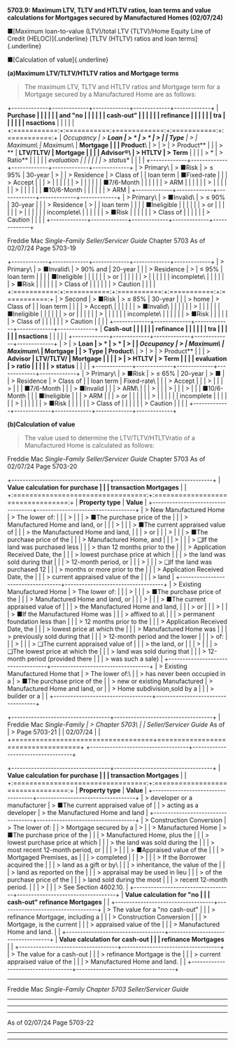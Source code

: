 **5703.9: Maximum LTV, TLTV and HTLTV ratios, loan terms and value
calculations for Mortgages secured by Manufactured Homes (02/07/24)**

■[Maximum loan-to-value (LTV)/total LTV (TLTV)/Home Equity Line of
Credit (HELOC)]{.underline} [TLTV (HTLTV) ratios and loan
terms]{.underline}

■[Calculation of value]{.underline}

**(a)Maximum LTV/TLTV/HTLTV ratios and Mortgage terms**

> The maximum LTV, TLTV and HTLTV ratios and Mortgage term for a
> Mortgage secured by a Manufactured Home are as follows:

+-------------+-------------+-------------+-------------+-------------+
| **Purchase  |             |             |             |             |
| and "no     |             |             |             |             |
| cash-out"   |             |             |             |             |
| refinance   |             |             |             |             |
| tra         |             |             |             |             |
| nsactions** |             |             |             |             |
+:===========:+:===========:+============:+:===========:+:===========:+
| **Occupancy | > **Loan    | > *         | > *         | >           |
| Type**      | >           | *Maximum**\ | *Maximum**\ |  **Mortgage |
|             |  Product**\ | >           | >           | > Product** |
|             | > **        | **LTV/TLTV/ |  **Mortgage |             |
|             | Advisor®**\ | > HTLTV     | > Term**    |             |
|             | > *         | > Ratio**   |             |             |
|             | *evaluation |             |             |             |
|             | > status**  |             |             |             |
+-------------+-------------+-------------+-------------+-------------+
| > Primary\  | > ■Risk     | > ≤ 95%     | 30-year     | >           |
| > Residence | > Class of  |             | loan term   | ■Fixed-rate |
|             | > Accept    |             |             | >           |
|             |             |             |             | >           |
|             |             |             |             |  ■7/6-Month |
|             |             |             |             | > ARM       |
|             |             |             |             | >           |
|             |             |             |             | >           |
|             |             |             |             | ■10/6-Month |
|             |             |             |             | > ARM       |
+-------------+-------------+-------------+-------------+-------------+
| > Primary\  | > ■Invalid\ | > ≤ 90%     | 30-year     |             |
| > Residence | >           |             | loan term   |             |
|             | ■Ineligible |             |             |             |
|             | > or        |             |             |             |
|             | >           |             |             |             |
|             | incomplete\ |             |             |             |
|             | > ■Risk     |             |             |             |
|             | > Class of  |             |             |             |
|             | > Caution   |             |             |             |
+-------------+-------------+-------------+-------------+-------------+

Freddie Mac *Single-Family Seller/Servicer Guide* Chapter 5703 As of
02/07/24 Page 5703-19

+-------------+-------------+-------------+-------------+-------------+
| > Primary\  | > ■Invalid\ | \> 90% and  | 20-year     |             |
| > Residence | >           | ≤ 95%       | loan term   |             |
|             | ■Ineligible |             |             |             |
|             | > or        |             |             |             |
|             | >           |             |             |             |
|             | incomplete\ |             |             |             |
|             | > ■Risk     |             |             |             |
|             | > Class of  |             |             |             |
|             | > Caution   |             |             |             |
+:===========:+:===========:+:===========:+:===========:+:===========:+
| > Second    | > ■Risk     | > ≤ 85%     | 30-year     |             |
| > home      | > Class of  |             | loan term   |             |
|             | > Accept\   |             |             |             |
|             | > ■Invalid\ |             |             |             |
|             | >           |             |             |             |
|             | ■Ineligible |             |             |             |
|             | > or        |             |             |             |
|             | >           |             |             |             |
|             | incomplete\ |             |             |             |
|             | > ■Risk     |             |             |             |
|             | > Class of  |             |             |             |
|             | > Caution   |             |             |             |
+-------------+-------------+-------------+-------------+-------------+
| **Cash-out  |             |             |             |             |
| refinance   |             |             |             |             |
| tra         |             |             |             |             |
| nsactions** |             |             |             |             |
+-------------+-------------+-------------+-------------+-------------+
| >           | > **Loan    | > *         | > *         | >           |
| **Occupancy | >           | *Maximum**\ | *Maximum**\ |  **Mortgage |
| > Type**    |  Product**\ | >           | >           | > Product** |
|             | > **Advisor | **LTV/TLTV/ |  **Mortgage |             |
|             | >           | > HTLTV     | > Term**    |             |
|             |  evaluation | > ratio**   |             |             |
|             | > status**  |             |             |             |
+-------------+-------------+-------------+-------------+-------------+
| > Primary\  | > ■Risk     | > ≤ 65%     | 20-year     | > ■         |
| > Residence | > Class of  |             | loan term   | Fixed-rate\ |
|             | > Accept    |             |             | >           |
|             | >           |             |             |  ■7/6-Month |
|             | > ■Invalid  |             |             | > ARM\      |
|             | >           |             |             | >           |
|             | >           |             |             | ■10/6-Month |
|             | ■Ineligible |             |             | > ARM       |
|             | > or        |             |             |             |
|             | >           |             |             |             |
|             |  incomplete |             |             |             |
|             | >           |             |             |             |
|             | > ■Risk     |             |             |             |
|             | > Class of  |             |             |             |
|             | > Caution   |             |             |             |
+-------------+-------------+-------------+-------------+-------------+

**(b)Calculation of value**

> The value used to determine the LTV/TLTV/HTLTVratio of a Manufactured
> Home is calculated as follows:

Freddie Mac *Single-Family Seller/Servicer Guide* Chapter 5703 As of
02/07/24 Page 5703-20

+-----------------------------------+-----------------------------------+
| **Value calculation for purchase  |                                   |
| transaction Mortgages**           |                                   |
+:=================================:+:=================================:+
| **Property type**                 | **Value**                         |
+-----------------------------------+-----------------------------------+
| > New Manufactured Home           | > The lower of:                   |
|                                   | >                                 |
|                                   | > ■The purchase price of the      |
|                                   | > Manufactured Home and land, or  |
|                                   | >                                 |
|                                   | > ■The current appraised value of |
|                                   | > the Manufactured Home and land, |
|                                   | > or                              |
|                                   | >                                 |
|                                   | > ■The purchase price of the      |
|                                   | > Manufactured Home, and          |
|                                   | >                                 |
|                                   | > ❑If the land was purchased less |
|                                   | > than 12 months prior to the     |
|                                   | > Application Received Date, the  |
|                                   | > lowest purchase price at which  |
|                                   | > the land was sold during that   |
|                                   | > 12-month period, or             |
|                                   | >                                 |
|                                   | > ❑If the land was purchased 12   |
|                                   | > months or more prior to the     |
|                                   | > Application Received Date, the  |
|                                   | > current appraised value of the  |
|                                   | > land                            |
+-----------------------------------+-----------------------------------+
| > Existing Manufactured Home      | > The lower of:                   |
|                                   | >                                 |
|                                   | > ■The purchase price of the      |
|                                   | > Manufactured Home and land, or  |
|                                   | >                                 |
|                                   | > ■The current appraised value of |
|                                   | > the Manufactured Home and land, |
|                                   | > or                              |
|                                   | >                                 |
|                                   | > ■If the Manufactured Home was   |
|                                   | > affixed to a\                   |
|                                   | > permanent foundation less than  |
|                                   | > 12 months prior to the          |
|                                   | > Application Received Date, the  |
|                                   | > lowest price at which the       |
|                                   | > Manufactured Home was           |
|                                   | > previously sold during that     |
|                                   | > 12-month period and the lower   |
|                                   | > of:                             |
|                                   | >                                 |
|                                   | > ❑The current appraised value of |
|                                   | > the land, or                    |
|                                   | >                                 |
|                                   | > ❑The lowest price at which the  |
|                                   | > land was sold during that       |
|                                   | > 12-month period (provided there |
|                                   | > was such a sale)                |
+-----------------------------------+-----------------------------------+
| > Existing Manufactured Home that | > The lower of:\                  |
| > has never been occupied in a    | > ■The purchase price of the      |
| > new or existing Manufactured    | > Manufactured Home and land, or  |
| > Home subdivision,sold by a      |                                   |
| > builder or a                    |                                   |
+-----------------------------------+-----------------------------------+

+-----------------------------------+-----------------------------------+
| Freddie Mac *Single-Family        | > Chapter 5703\                   |
| Seller/Servicer Guide* As of      | > Page 5703-21                    |
| 02/07/24                          |                                   |
+===================================+===================================+
+-----------------------------------+-----------------------------------+

+-----------------------------------+-----------------------------------+
| **Value calculation for purchase  |                                   |
| transaction Mortgages**           |                                   |
+:=================================:+:=================================:+
| **Property type**                 | **Value**                         |
+-----------------------------------+-----------------------------------+
| > developer or a manufacturer     | > ■The current appraised value of |
| > acting as a developer           | > the Manufactured Home and land  |
+-----------------------------------+-----------------------------------+
| > Construction Conversion         | > The lower of:                   |
| > Mortgage secured by a           | >                                 |
| > Manufactured Home               | > ■The purchase price of the      |
|                                   | > Manufactured Home, plus the     |
|                                   | > lowest purchase price at which  |
|                                   | > the land was sold during the    |
|                                   | > most recent 12-month period, or |
|                                   | >                                 |
|                                   | > ■Appraised value of the         |
|                                   | > Mortgaged Premises, as          |
|                                   | > completed                       |
|                                   | >                                 |
|                                   | > If the Borrower acquired the    |
|                                   | > land as a gift or by\           |
|                                   | > inheritance, the value of the   |
|                                   | > land as reported on the         |
|                                   | > appraisal may be used in lieu   |
|                                   | > of the purchase price of the    |
|                                   | > land sold during the most       |
|                                   | > recent 12-month period.         |
|                                   | >                                 |
|                                   | > See Section 4602.10.            |
+-----------------------------------+-----------------------------------+
| **Value calculation for "no       |                                   |
| cash-out" refinance Mortgages**   |                                   |
+-----------------------------------+-----------------------------------+
| > The value for a "no cash-out"   |                                   |
| > refinance Mortgage, including a |                                   |
| > Construction Conversion         |                                   |
| > Mortgage, is the current        |                                   |
| > appraised value of the          |                                   |
| > Manufactured Home and land.     |                                   |
+-----------------------------------+-----------------------------------+
| **Value calculation for cash-out  |                                   |
| refinance Mortgages**             |                                   |
+-----------------------------------+-----------------------------------+
| > The value for a cash-out        |                                   |
| > refinance Mortgage is the       |                                   |
| > current appraised value of the  |                                   |
| > Manufactured Home and land.     |                                   |
+-----------------------------------+-----------------------------------+

  -----------------------------------------------------------------------
  Freddie Mac *Single-Family          Chapter 5703
  Seller/Servicer Guide*
  ----------------------------------- -----------------------------------

  -----------------------------------------------------------------------

  -----------------------------------------------------------------------
  As of 02/07/24                      Page 5703-22
  ----------------------------------- -----------------------------------

  -----------------------------------------------------------------------